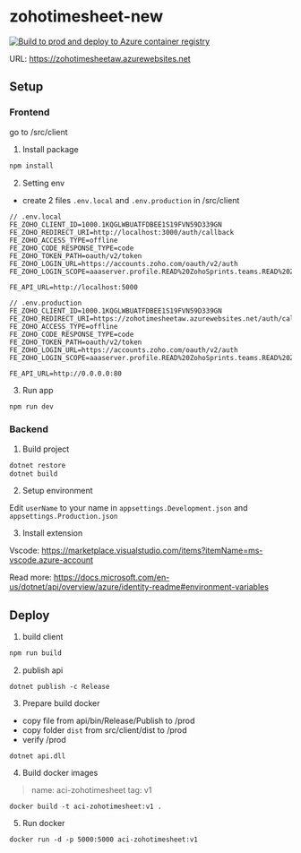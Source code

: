 # zohotimesheet-new

[![Build to prod and deploy to Azure container registry](https://github.com/VienArchway/zohotimesheet-new/actions/workflows/ci.yml/badge.svg)](https://github.com/VienArchway/zohotimesheet-new/actions/workflows/ci.yml)

URL: https://zohotimesheetaw.azurewebsites.net

## Setup

### Frontend

go to /src/client

1. Install package

```js
npm install
```

2. Setting env

- create 2 files `.env.local` and `.env.production` in /src/client
```env
// .env.local
FE_ZOHO_CLIENT_ID=1000.1KQGLWBUATFDBEE1S19FVN59D339GN
FE_ZOHO_REDIRECT_URI=http://localhost:3000/auth/callback
FE_ZOHO_ACCESS_TYPE=offline
FE_ZOHO_CODE_RESPONSE_TYPE=code
FE_ZOHO_TOKEN_PATH=oauth/v2/token
FE_ZOHO_LOGIN_URL=https://accounts.zoho.com/oauth/v2/auth
FE_ZOHO_LOGIN_SCOPE=aaaserver.profile.READ%20ZohoSprints.teams.READ%20ZohoSprints.projects.READ%20ZohoSprints.sprints.READ%20ZohoSprints.timesheets.READ%20ZohoSprints.items.READ%20ZohoSprints.timesheets.CREATE%20ZohoSprints.timesheets.UPDATE%20ZohoSprints.timesheets.DELETE%20ZohoSprints.items.UPDATE%20ZohoSprints.teamusers.READ%20ZohoSprints.webhook.READ%20ZohoSprints.webhook.UPDATE%20ZohoSprints.teams.READ

FE_API_URL=http://localhost:5000
```

```env
// .env.production
FE_ZOHO_CLIENT_ID=1000.1KQGLWBUATFDBEE1S19FVN59D339GN
FE_ZOHO_REDIRECT_URI=https://zohotimesheetaw.azurewebsites.net/auth/callback
FE_ZOHO_ACCESS_TYPE=offline
FE_ZOHO_CODE_RESPONSE_TYPE=code
FE_ZOHO_TOKEN_PATH=oauth/v2/token
FE_ZOHO_LOGIN_URL=https://accounts.zoho.com/oauth/v2/auth
FE_ZOHO_LOGIN_SCOPE=aaaserver.profile.READ%20ZohoSprints.teams.READ%20ZohoSprints.projects.READ%20ZohoSprints.sprints.READ%20ZohoSprints.timesheets.READ%20ZohoSprints.items.READ%20ZohoSprints.timesheets.CREATE%20ZohoSprints.timesheets.UPDATE%20ZohoSprints.timesheets.DELETE%20ZohoSprints.items.UPDATE%20ZohoSprints.teamusers.READ%20ZohoSprints.webhook.READ%20ZohoSprints.webhook.UPDATE%20ZohoSprints.teams.READ

FE_API_URL=http://0.0.0.0:80
```

3. Run app

```js
npm run dev
```

### Backend

1. Build project

```js
dotnet restore
dotnet build
```

2. Setup environment

Edit `userName` to your name in `appsettings.Development.json` and `appsettings.Production.json`

3. Install extension

Vscode: https://marketplace.visualstudio.com/items?itemName=ms-vscode.azure-account

Read more: https://docs.microsoft.com/en-us/dotnet/api/overview/azure/identity-readme#environment-variables

## Deploy

1. build client

```js
npm run build
```

2. publish api

```
dotnet publish -c Release
```

3. Prepare build docker

- copy file from api/bin/Release/Publish to /prod
- copy folder `dist` from src/client/dist to /prod
- verify /prod
```
dotnet api.dll
```

4. Build docker images 

> name: aci-zohotimesheet
> tag: v1

```
docker build -t aci-zohotimesheet:v1 .
```

5. Run docker

```
docker run -d -p 5000:5000 aci-zohotimesheet:v1
```